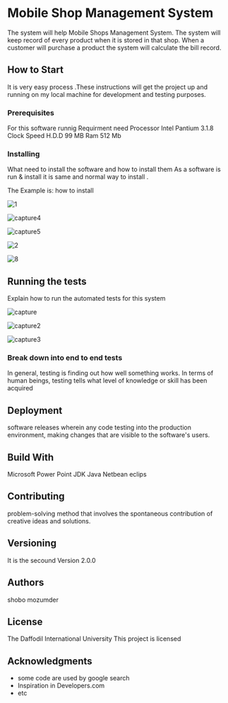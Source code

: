 # Mobile Shop Management System

The system will help Mobile Shops Management System. The system will keep record of every product when it is stored in that shop. When a customer will purchase a product the system will calculate the bill record.

## How to Start

It is very easy process .These instructions will get the project up and running on my local machine for development and testing purposes.

### Prerequisites
For this software runnig Requirment need Processor Intel Pantium 3.1.8 Clock Speed
H.D.D 99 MB
Ram 512 Mb

### Installing

What need to install the software and how to install them
As a software is run & install it is same and normal way to install . 

The Example is:
how to install

![1](https://user-images.githubusercontent.com/41760228/49524887-cbc25300-f8d6-11e8-829e-47ee8b05c06c.PNG)

![capture4](https://user-images.githubusercontent.com/43872246/49537726-e48d3180-f8f3-11e8-9144-dfb5880a60c7.PNG)

![capture5](https://user-images.githubusercontent.com/43872246/49537734-ebb43f80-f8f3-11e8-8cbb-6c23fb7260a1.PNG)

![2](https://user-images.githubusercontent.com/41760228/49524893-cf55da00-f8d6-11e8-9b7c-9b3cdaa2a1e6.PNG)

![8](https://user-images.githubusercontent.com/41760228/49525456-f7920880-f8d7-11e8-9d42-9ede1ff4129e.PNG)



## Running the tests

Explain how to run the automated tests for this system


![capture](https://user-images.githubusercontent.com/43872246/49536421-a80c0680-f8f0-11e8-806d-259a8d514545.PNG)

![capture2](https://user-images.githubusercontent.com/43872246/49536455-bce89a00-f8f0-11e8-8cd5-4fedad645bf1.PNG)

![capture3](https://user-images.githubusercontent.com/43872246/49536472-cc67e300-f8f0-11e8-9897-db3051c57eb0.PNG)


### Break down into end to end tests

In general, testing is finding out how well something works. In terms of human beings, testing tells what level of knowledge or skill has been acquired

## Deployment

software releases wherein any code testing into the production environment, making changes that are visible to the software's users.

## Build With

Microsoft Power Point
JDK
Java 
Netbean
eclips

## Contributing

problem-solving method that involves the spontaneous contribution of creative ideas and solutions.

## Versioning

It is the secound Version 2.0.0

## Authors

shobo mozumder

## License

The Daffodil International University This project is licensed  

## Acknowledgments

* some code are used by google search
* Inspiration in Developers.com
* etc
